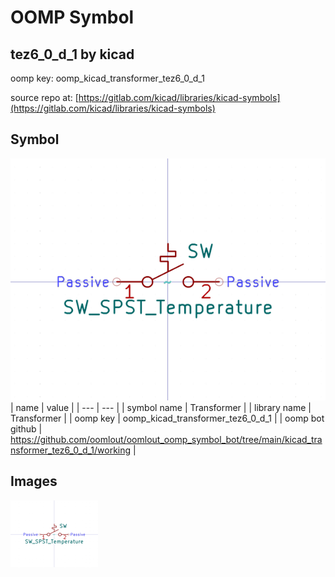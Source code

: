 # OOMP Symbol  
## tez6_0_d_1  by kicad  
  
oomp key: oomp_kicad_transformer_tez6_0_d_1  
  
source repo at: [https://gitlab.com/kicad/libraries/kicad-symbols](https://gitlab.com/kicad/libraries/kicad-symbols)  
## Symbol  
  
[![working.png](working_600.png)](working.png)  
| name | value | 
| --- | --- | 
| symbol name | Transformer | 
| library name | Transformer | 
| oomp key | oomp_kicad_transformer_tez6_0_d_1 | 
| oomp bot github | https://github.com/oomlout/oomlout_oomp_symbol_bot/tree/main/kicad_transformer_tez6_0_d_1/working | 
## Images  
  
[![working.png](working_140.png)](working.png)  
